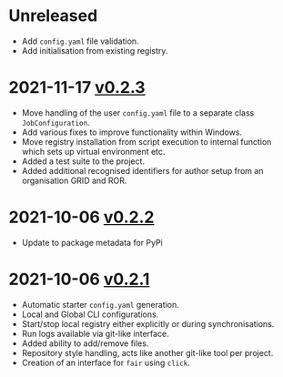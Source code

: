 # Unreleased
- Add `config.yaml` file validation.
- Add initialisation from existing registry.

# 2021-11-17 [v0.2.3](https://github.com/FAIRDataPipeline/FAIR-CLI/releases/tag/v0.2.3)
- Move handling of the user `config.yaml` file to a separate class `JobConfiguration`.
- Add various fixes to improve functionality within Windows.
- Move registry installation from script execution to internal function which sets up virtual environment etc.
- Added a test suite to the project.
- Added additional recognised identifiers for author setup from an organisation GRID and ROR.

# 2021-10-06 [v0.2.2](https://github.com/FAIRDataPipeline/FAIR-CLI/releases/tag/v0.2.2)
- Update to package metadata for PyPi

# 2021-10-06 [v0.2.1](https://github.com/FAIRDataPipeline/FAIR-CLI/releases/tag/v0.2.1) 
- Automatic starter `config.yaml` generation.
- Local and Global CLI configurations.
- Start/stop local registry either explicitly or during synchronisations.
- Run logs available via git-like interface.
- Added ability to add/remove files.
- Repository style handling, acts like another git-like tool per project.
- Creation of an interface for `fair` using `click`.